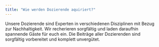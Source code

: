 ```yaml
---
title: "Wie werden Dozierende aquiriert?"
---
```


Unsere Dozierende sind Experten in verschiedenen Disziplinen mit Bezug zur Nachhaltigkeit. 
Wir recherieren sorgfältig und laden daraufhin spannende Gäste für euch ein. 
Die Beiträge aller Dozierenden sind sorgfältig vorbereitet und komplett unvergütet.


